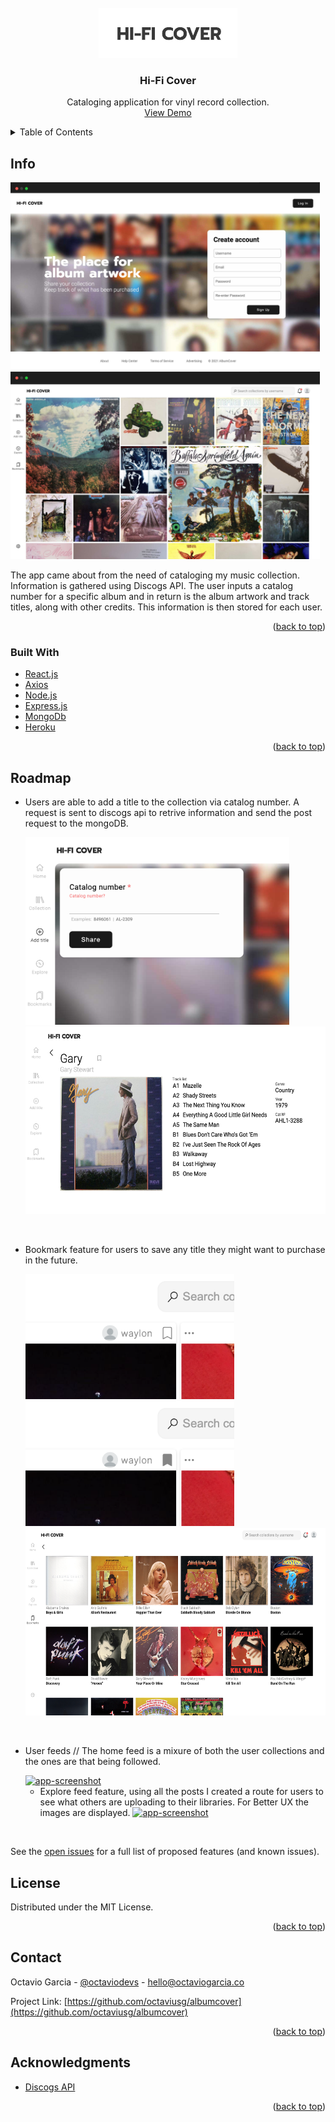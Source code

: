 
<br />
<div align="center">
  <a href="https://github.com/octaviusg/albumcover">
    <img src="./client/build/assets/../../public/assets/screenshots/Untitled-1.jpg" alt="Logo" height="80">
  </a>

<h3 align="center">Hi-Fi Cover</h3>

  <p align="center">
Cataloging application for vinyl record collection. 
    <br />
    <a href="https://hificover.herokuapp.com/">View Demo</a>
    
  </p>
</div>




<details>
  <summary>Table of Contents</summary>
  <ol>
    <li>
      <a href="#info">Info</a>
      <ul>
        <li><a href="#built-with">Built With</a></li>
      </ul>
    </li>
    <li>
      <a href="#getting-started">Getting Started</a>
      <ul>
        <li><a href="#prerequisites">Prerequisites</a></li>
        <li><a href="#installation">Installation</a></li>
      </ul>
    </li>
    <li><a href="#usage">Usage</a></li>
    <li><a href="#roadmap">Roadmap</a></li>
    <li><a href="#contributing">Contributing</a></li>
    <li><a href="#license">License</a></li>
    <li><a href="#contact">Contact</a></li>
    <li><a href="#acknowledgments">Acknowledgments</a></li>
  </ol>
</details>


## Info
   <a href="https://github.com/octaviusg/albumcover">
    <img src="./client/build/assets/../../public/assets/screenshots/hifiscreenshot-1.jpg" alt="app-screenshot" height="300">
  </a>
  <a href="https://github.com/octaviusg/albumcover">
    <img src="./client/build/assets/../../public/assets/screenshots/hifiscreenshot.jpg" alt="app-screenshot" height="300" >
  </a>
 


The app came about from the need of cataloging my music collection. Information is gathered using Discogs API. The user inputs a catalog number for a specific album and in return is the album artwork and track titles, along with other credits. This information is then stored for each user.

<p align="right">(<a href="#top">back to top</a>)</p>



### Built With
* [React.js](https://reactjs.org/)
* [Axios](https://axios-http.com/)
* [Node.js](https://nodejs.org/en/)
* [Express.js](https://expressjs.com/)
* [MongoDb](https://www.mongodb.com/)
* [Heroku](https://www.heroku.com/)


  


<p align="right">(<a href="#top">back to top</a>)</p>






## Roadmap

- Users are able to add a title to the collection via catalog number. A request is sent to discogs api to retrive information and send the post request to the mongoDB.
  
    <a href="https://github.com/octaviusg/albumcover">
    <img src="./client/build/assets/../../public/assets/screenshots/Screen%20Shot%202021-11-08%20at%201.27.54%20PM.png" alt="app-screenshot"  height="300" >
  </a>
   <a href="https://github.com/octaviusg/albumcover">
    <img src="./client/build/assets/../../public/assets/screenshots/Screen%20Shot%202021-11-08%20at%201.41.31%20PM.png" alt="app-screenshot"  height="300" >
  </a>

<br>
  
- Bookmark feature for users to save any title they might want to purchase in the future.

   <a href="https://github.com/octaviusg/albumcover">
    <img src="./client/build/assets/../../public/assets/screenshots/Screen%20Shot%202021-11-08%20at%201.29.25%20PM.png"alt="app-screenshot" height="200" >
  </a>
   <a href="https://github.com/octaviusg/albumcover">
    <img src="./client/build/assets/../../public/assets/screenshots/Screen%20Shot%202021-11-08%20at%201.29.35%20PM.png" alt="app-screenshot"  height="200" >
  </a>

   <a href="https://github.com/octaviusg/albumcover">
    <img src="./client/build/assets/../../public/assets/screenshots/Screen%20Shot%202021-11-08%20at%201.30.36%20PM.png" alt="app-screenshot"  height="300" >
  </a>
<br>


- User feeds // The home feed is a mixure of both the user collections and the ones are that being followed. 

  <a href="https://github.com/octaviusg/albumcover">
  <img src="./client/build/assets/../../public/assets/screenshots/userfeed.png" alt="app-screenshot" height="300" >
    </a>

     - Explore feed feature, using all the posts I created a route for users to see what others are uploading to their libraries. For Better UX the images are displayed.
       <a href="https://github.com/octaviusg/albumcover">
         <img src="./client/build/assets/../../public/assets/screenshots/explore.png" alt="app-screenshot" height="300" >
         </a>
   
<br>

See the [open issues](https://github.com/octaviusg/albumcover/issues) for a full list of proposed features (and known issues).


## License

Distributed under the MIT License. 

<p align="right">(<a href="#top">back to top</a>)</p>




## Contact

Octavio Garcia - [@octaviodevs](https://www.instagram.com/octaviodevs/) - hello@octaviogarcia.co

Project Link: [https://github.com/octaviusg/albumcover](https://github.com/octaviusg/albumcover)

<p align="right">(<a href="#top">back to top</a>)</p>




## Acknowledgments

* [Discogs API](https://www.discogs.com/developers)


<p align="right">(<a href="#top">back to top</a>)</p>


